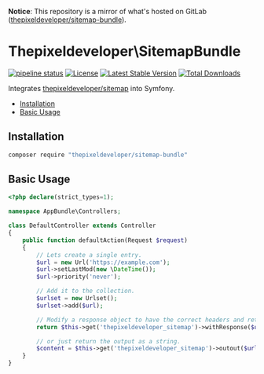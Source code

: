 **Notice**: This repository is a mirror of what's hosted on GitLab ([thepixeldeveloper/sitemap-bundle](https://gitlab.com/thepixeldeveloper/sitemap-bundle/)).

# Thepixeldeveloper\SitemapBundle

[![pipeline status](https://gitlab.com/thepixeldeveloper/sitemap-bundle/badges/master/pipeline.svg)](https://gitlab.com/thepixeldeveloper/sitemap-bundle/commits/master)
[![License](https://poser.pugx.org/thepixeldeveloper/sitemap-bundle/license)](https://packagist.org/packages/thepixeldeveloper/sitemap-bundle)
[![Latest Stable Version](https://poser.pugx.org/thepixeldeveloper/sitemap-bundle/v/stable)](https://packagist.org/packages/thepixeldeveloper/sitemap-bundle)
[![Total Downloads](https://poser.pugx.org/thepixeldeveloper/sitemap-bundle/downloads)](https://packagist.org/packages/thepixeldeveloper/sitemap-bundle)

Integrates [thepixeldeveloper/sitemap](https://gitlab.com/thepixeldeveloper/sitemap-bundle/) into Symfony.

* [Installation](#installation)
* [Basic Usage](#basic-usage)

## Installation

``` bash
composer require "thepixeldeveloper/sitemap-bundle"
```

## Basic Usage

``` php
<?php declare(strict_types=1);

namespace AppBundle\Controllers;

class DefaultController extends Controller
{
    public function defaultAction(Request $request)
    {
        // Lets create a single entry.
        $url = new Url('https://example.com');
        $url->setLastMod(new \DateTime());
        $url->priority('never');

        // Add it to the collection.
        $urlset = new Urlset();
        $urlset->add($url);

        // Modify a response object to have the correct headers and return it.
        return $this->get('thepixeldeveloper_sitemap')->withResponse($urlset, new Response());

        // or just return the output as a string.
        $content = $this->get('thepixeldeveloper_sitemap')->outout($urlset);
    }
}

```


